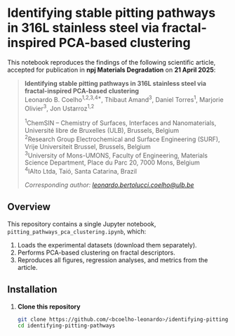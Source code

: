 # Identifying stable pitting pathways in 316L stainless steel via fractal-inspired PCA-based clustering

This notebook reproduces the findings of the following scientific article, accepted for publication in **npj Materials Degradation** on **21 April 2025**:

> **Identifying stable pitting pathways in 316L stainless steel via fractal-inspired PCA-based clustering**  
> Leonardo B. Coelho<sup>1,2,3,4*</sup>, Thibaut Amand<sup>3</sup>, Daniel Torres<sup>1</sup>, Marjorie Olivier<sup>3</sup>, Jon Ustarroz<sup>1,2</sup>  
>  
> <sup>1</sup>ChemSIN – Chemistry of Surfaces, Interfaces and Nanomaterials, Université libre de Bruxelles (ULB), Brussels, Belgium  
> <sup>2</sup>Research Group Electrochemical and Surface Engineering (SURF), Vrije Universiteit Brussel, Brussels, Belgium  
> <sup>3</sup>University of Mons-UMONS, Faculty of Engineering, Materials Science Department, Place du Parc 20, 7000 Mons, Belgium  
> <sup>4</sup>IAlto Ltda, Taió, Santa Catarina, Brazil  
>  
> *Corresponding author: leonardo.bertolucci.coelho@ulb.be*

## Overview

This repository contains a single Jupyter notebook, `pitting_pathways_pca_clustering.ipynb`, which:

1. Loads the experimental datasets (download them separately).  
2. Performs PCA-based clustering on fractal descriptors.  
3. Reproduces all figures, regression analyses, and metrics from the article.

## Installation

1. **Clone this repository**  
   ```bash
   git clone https://github.com/<bcoelho-leonardo>/identifying-pitting-pathways.git
   cd identifying-pitting-pathways
